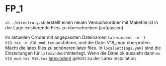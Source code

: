 # FP_1

```sh ./directrory.sh```
erstellt einen neuen Versuchsordner mit Makefile
ist in der Lage existierende Files zu überschreiben (aufpassen)

Im aktuellen Ornder mit angepassten Dateinamen 
``` latexindent -m -l V18.tex -o V18_mod.tex ```
ausführen, und die Datei V18_mod überprüfen.
Macht die latex files zu schöneren latex files.
In `localSettings.yaml` sind die Einstellungen für `latexindent`hinterlegt.
Wenn die Datei ok aussieht dann `mv V18_mod.tex V18.tex`
[latexindent](https://latexindentpl.readthedocs.io/en/latest/index.html) gehört zu der Latex installation